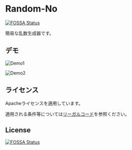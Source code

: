 <!--
Random-No
Copyright (c) 2021~Present Nakatai.
This software is released under the Apache License.
https://opensource.org/licenses/Apache-2.0
-->

# Random-No

[![FOSSA Status](https://app.fossa.com/api/projects/git%2Bgithub.com%2FNakatai-0322%2FRandom-No.svg?type=shield)](https://app.fossa.com/projects/git%2Bgithub.com%2FNakatai-0322%2FRandom-No?ref=badge_shield)

簡易な乱数生成器です。

## デモ

![Demo1](https://i.imgur.com/tmp7ELf.gif)

![Demo2](https://i.imgur.com/oD7a5CR.gif)

## ライセンス

Apacheライセンスを適用しています。

適用される条件等については[リーガルコード](https://raw.githubusercontent.com/Nakatai-0322/Random-No/main/LICENSE)を参照ください。

## License

[![FOSSA Status](https://app.fossa.com/api/projects/git%2Bgithub.com%2FNakatai-0322%2FRandom-No.svg?type=large)](https://app.fossa.com/projects/git%2Bgithub.com%2FNakatai-0322%2FRandom-No?ref=badge_large)
